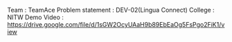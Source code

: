 Team : TeamAce
Problem statement : DEV-02(Lingua Connect)
College : NITW
Demo Video : https://drive.google.com/file/d/1sGW2OcyUAaH9b89EbEaOg5FsPgo2FiK1/view
